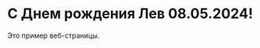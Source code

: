 <!DOCTYPE html>
<html>
<head>
    <title>Пример веб-страницы</title>
</head>
<body>
    <h1> С Днем рождения Лев 08.05.2024!</h1>
    <p>Это пример веб-страницы.</p>
</body>
</html>

